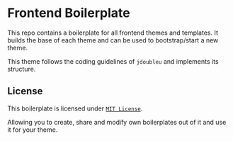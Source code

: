 # Frontend Boilerplate
This repo contains a boilerplate for all frontend themes and templates. 
It builds the base of each theme and can be used to bootstrap/start a new theme.
 
This theme follows the coding guidelines of `jdoubleu` and implements its structure.

## License
This boilerplate is licensed under [`MIT License`](LICENSE).

Allowing you to create, share and modify own boilerplates out of it and use it for your theme.
